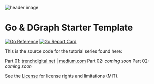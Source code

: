 ![header image](https://trenchdigital.net/img/tutorial_go_and_dgraph.png)

# Go & DGraph Starter Template
[![Go Reference](https://pkg.go.dev/badge/github.com/jack-watts/go-dgraph-starter.svg)](https://pkg.go.dev/github.com/jack-watts/go-dgraph-starter)  [![Go Report Card](https://goreportcard.com/badge/github.com/jack-watts/go-dgraph-starter)](https://goreportcard.com/report/github.com/jack-watts/go-dgraph-starter)

This is the source code for the tutorial series found here:

Part 01: [trenchdigital.net](https://trenchdigital.net/posts/tutorial_working_with_go_and_dgraph/) | [medium.com](https://medium.com/@jack.watts/working-with-go-and-dgraph-part-1-11043013979d)
Part 02: *coming soon*
Part 02: *coming soon*

See the [License](./License.txt) for license rights and limitations (MIT).